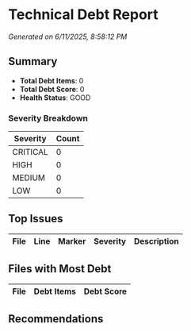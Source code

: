 # Technical Debt Report

*Generated on 6/11/2025, 8:58:12 PM*

## Summary

- **Total Debt Items**: 0
- **Total Debt Score**: 0
- **Health Status**: GOOD

### Severity Breakdown

| Severity | Count |
|----------|-------|
| CRITICAL | 0 |
| HIGH     | 0 |
| MEDIUM   | 0 |
| LOW      | 0 |

## Top Issues

| File | Line | Marker | Severity | Description |
|------|------|--------|----------|-------------|

## Files with Most Debt

| File | Debt Items | Debt Score |
|------|------------|------------|

## Recommendations
